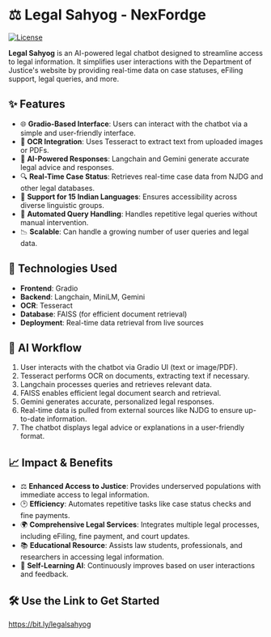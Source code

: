 # ⚖️ Legal Sahyog - NexFordge

[![License](https://img.shields.io/badge/license-MIT-blue.svg)](LICENSE)

**Legal Sahyog** is an AI-powered legal chatbot designed to streamline access to legal information. It simplifies user interactions with the Department of Justice's website by providing real-time data on case statuses, eFiling support, legal queries, and more.

## ✨ Features

- 🌐 **Gradio-Based Interface**: Users can interact with the chatbot via a simple and user-friendly interface.
- 📄 **OCR Integration**: Uses Tesseract to extract text from uploaded images or PDFs.
- 🤖 **AI-Powered Responses**: Langchain and Gemini generate accurate legal advice and responses.
- 🔍 **Real-Time Case Status**: Retrieves real-time case data from NJDG and other legal databases.
- 💬 **Support for 15 Indian Languages**: Ensures accessibility across diverse linguistic groups.
- 📑 **Automated Query Handling**: Handles repetitive legal queries without manual intervention.
- 📉 **Scalable**: Can handle a growing number of user queries and legal data.

## 🚀 Technologies Used

- **Frontend**: Gradio
- **Backend**: Langchain, MiniLM, Gemini
- **OCR**: Tesseract
- **Database**: FAISS (for efficient document retrieval)
- **Deployment**: Real-time data retrieval from live sources

## 🧠 AI Workflow

1. User interacts with the chatbot via Gradio UI (text or image/PDF).
2. Tesseract performs OCR on documents, extracting text if necessary.
3. Langchain processes queries and retrieves relevant data.
4. FAISS enables efficient legal document search and retrieval.
5. Gemini generates accurate, personalized legal responses.
6. Real-time data is pulled from external sources like NJDG to ensure up-to-date information.
7. The chatbot displays legal advice or explanations in a user-friendly format.

## 📈 Impact & Benefits

- ⚖️ **Enhanced Access to Justice**: Provides underserved populations with immediate access to legal information.
- 🕑 **Efficiency**: Automates repetitive tasks like case status checks and fine payments.
- 🌍 **Comprehensive Legal Services**: Integrates multiple legal processes, including eFiling, fine payment, and court updates.
- 📚 **Educational Resource**: Assists law students, professionals, and researchers in accessing legal information.
- 🔄 **Self-Learning AI**: Continuously improves based on user interactions and feedback.

## 🛠️ Use the Link to Get Started

https://bit.ly/legalsahyog
